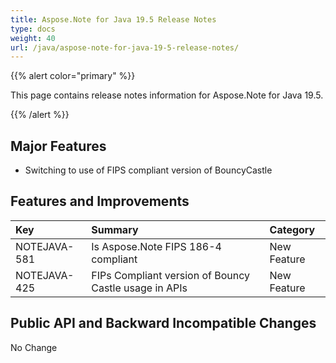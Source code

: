 ```yaml
---
title: Aspose.Note for Java 19.5 Release Notes
type: docs
weight: 40
url: /java/aspose-note-for-java-19-5-release-notes/
---
```


{{% alert color="primary" %}} 

This page contains release notes information for Aspose.Note for Java 19.5.

{{% /alert %}} 
## **Major Features**
- Switching to use of FIPS compliant version of BouncyCastle
## **Features and Improvements**

|**Key**|**Summary**|**Category**|
| :- | :- | :- |
|NOTEJAVA-581|Is Aspose.Note FIPS 186-4 compliant|New Feature|
|NOTEJAVA-425|FIPs Compliant version of Bouncy Castle usage in APIs|New Feature|

## **Public API and Backward Incompatible Changes**
No Change


